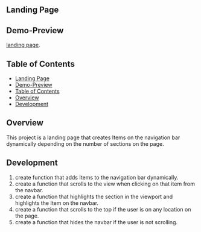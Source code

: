 ## Landing Page 

## Demo-Preview
[landing page](https://landing-page-project-2021.netlify.app/).


## Table of Contents
- [Landing Page](#landing-page)
- [Demo-Preview](#demo-preview)
- [Table of Contents](#table-of-contents)
- [Overview](#overview)
- [Development](#development)

## Overview
This project is a landing page that creates Items on the navigation bar dynamically depending on the number of sections on the page.

## Development
1. create function that adds Items to the navigation bar dynamically.
2. create a function that scrolls to the view when clicking on that item from the navbar.
3. create a function that highlights the section in the viewport and highlights the Item on the navbar.
4. create a function that scrolls to the top if the user is on any location on the page.
5. create a function that hides the navbar if the user is not scrolling.


